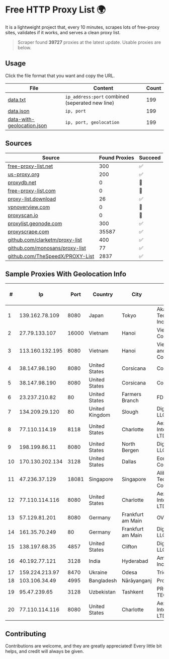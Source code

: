 
# Free HTTP Proxy List 🌍

It is a lightweight project that, every 10 minutes, scrapes lots of free-proxy sites, validates if it works, and serves a clean proxy list.


> Scraper found **39727** proxies at the latest update. Usable proxies are below.

## Usage

Click the file format that you want and copy the URL.


|File|Content|Count|
|----|-------|-----|
|[data.txt](https://raw.githubusercontent.com/themiralay/Proxy-List-World/master/data.txt)|`ip_address:port` combined (seperated new line)|199|
|[data.json](https://raw.githubusercontent.com/themiralay/Proxy-List-World/master/data.json)|`ip, port`|199|
|[data-with-geolocation.json](https://raw.githubusercontent.com/themiralay/Proxy-List-World/master/data-with-geolocation.json)|`ip, port, geolocation`|199|

## Sources

|Source|Found Proxies|Succeed|
|------|-------------|-------|
|[free-proxy-list.net](https://free-proxy-list.net)|300|✅|
|[us-proxy.org](https://www.us-proxy.org)|200|✅|
|[proxydb.net](http://proxydb.net)|0|🚫|
|[free-proxy-list.com](https://free-proxy-list.com/?page=&port=&type%5B%5D=http&type%5B%5D=https&up_time=0&search=Search)|0|🚫|
|[proxy-list.download](https://www.proxy-list.download/HTTP)|26|✅|
|[vpnoverview.com](https://vpnoverview.com/privacy/anonymous-browsing/free-proxy-servers)|0|🚫|
|[proxyscan.io](https://www.proxyscan.io)|0|🚫|
|[proxylist.geonode.com](https://proxylist.geonode.com/api/proxy-list?limit=300&page=1&sort_by=lastChecked&sort_type=desc&protocols=http,https)|300|✅|
|[proxyscrape.com](https://api.proxyscrape.com/v2/?request=displayproxies&protocol=http&timeout=10000&country=all&ssl=all&anonymity=all)|35587|✅|
|[github.com/clarketm/proxy-list](https://raw.githubusercontent.com/clarketm/proxy-list/master/proxy-list-raw.txt)|400|✅|
|[github.com/monosans/proxy-list](https://raw.githubusercontent.com/monosans/proxy-list/main/proxies/http.txt)|77|✅|
|[github.com/TheSpeedX/PROXY-List](https://raw.githubusercontent.com/TheSpeedX/PROXY-List/master/http.txt)|2837|✅|


## Sample Proxies With Geolocation Info

|#|Ip|Port|Country|City|Internet Service Provider|
|-|--|----|-------|----|-------------------------|
|1|139.162.78.109|8080|Japan|Tokyo|Akamai Technologies, Inc.|
|2|27.79.133.107|16000|Vietnam|Hanoi|Viettel Corporation|
|3|113.160.132.195|8080|Vietnam|Hanoi|VietNam Post and Telecom Corporation|
|4|38.147.98.190|8080|United States|Corsicana|Corsicana ISD|
|5|38.147.98.190|8080|United States|Corsicana|Corsicana ISD|
|6|23.237.210.82|80|United States|Farmers Branch|FDCservers.net|
|7|134.209.29.120|80|United Kingdom|Slough|DigitalOcean, LLC|
|8|77.110.114.19|8118|United States|Charlotte|Aeza International LTD|
|9|198.199.86.11|8080|United States|North Bergen|DigitalOcean, LLC|
|10|170.130.202.134|3128|United States|Dallas|Eonix Corporation|
|11|47.236.37.129|18081|Singapore|Singapore|Alibaba (US) Technology Co., Ltd.|
|12|77.110.114.116|8080|United States|Charlotte|Aeza International LTD|
|13|57.129.81.201|8080|Germany|Frankfurt am Main|OVH SAS|
|14|161.35.70.249|80|Germany|Frankfurt am Main|DigitalOcean, LLC|
|15|138.197.68.35|4857|United States|Clifton|DigitalOcean, LLC|
|16|40.192.77.121|3128|India|Hyderabad|Amazon.com, Inc.|
|17|159.224.213.97|8470|Ukraine|Odesa|Triolan|
|18|103.106.34.49|4995|Bangladesh|Nārāyanganj|ProgotiIT|
|19|95.47.239.65|3128|Uzbekistan|Tashkent|PRO DATA-TECH Ltd.|
|20|77.110.114.116|8080|United States|Charlotte|Aeza International LTD|



## Contributing

Contributions are welcome, and they are greatly appreciated! Every
little bit helps, and credit will always be given.

